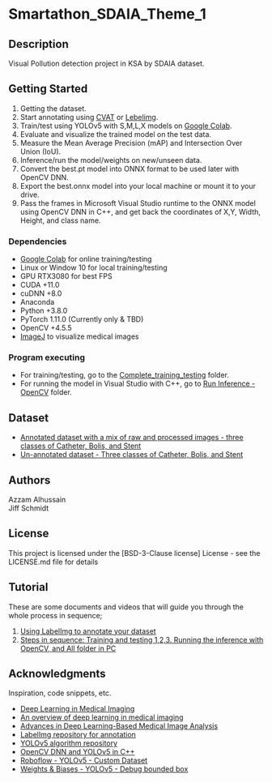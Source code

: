 # Smartathon_SDAIA_Theme_1



## Description

Visual Pollution detection project in KSA by SDAIA dataset.

## Getting Started

1. Getting the dataset.
2. Start annotating using [CVAT](https://github.com/openvinotoolkit/cvat) or [Lebelimg](https://github.com/heartexlabs/labelImg).
3. Train/test using YOLOv5 with S,M,L,X models on [Google Colab](https://app.box.com/s/z2c6p4yntzbm0pvr67ra0pwsz0ffjvm0).
4. Evaluate and visualize the trained model on the test data.
5. Measure the Mean Average Precision (mAP) and Intersection Over Union (IoU).
6. Inference/run the model/weights on new/unseen data.
7. Convert the best.pt model into ONNX format to be used later with OpenCV DNN.
8. Export the best.onnx model into your local machine or mount it to your drive.
9. Pass the frames in Microsoft Visual Studio runtime to the ONNX model using OpenCV DNN in C++, and get back the coordinates of X,Y, Width, Height, and class name.


### Dependencies

* [Google Colab](https://colab.research.google.com/?utm_source=scs-index) for online training/testing
* Linux or Window 10 for local training/testing
* GPU RTX3080 for best FPS 
* CUDA +11.0
* cuDNN +8.0
* Anaconda
* Python +3.8.0
* PyTorch 1.11.0 (Currently only & TBD)
* OpenCV +4.5.5
* [ImageJ](https://imagej.nih.gov/ij/) to visualize medical images

### Program executing

* For training/testing, go to the [Complete_training_testing](https://github.com/Omega-Medical-Imaging/EclipseAI/tree/main/Complete_training_testing) folder.
* For running the model in Visual Studio with C++, go to [Run Inference - OpenCV](https://github.com/Omega-Medical-Imaging/EclipseAI/tree/main/Run%20Inference%20-%20OpenCV) folder.

## Dataset

- [Annotated dataset with a mix of raw and processed images - three classes of Catheter, Bolis, and Stent](https://app.box.com/s/1i0pjl0wm6x7ts50q2tb593fvz4ogqwr)
- [Un-annotated dataset - Three classes of Catheter, Bolis, and Stent](https://knightsucfedu39751-my.sharepoint.com/:u:/g/personal/mr_azzam_knights_ucf_edu/ETbmj436QqtJsawlTC2A-14BoZ_ZnPhIgV4tKpNpJLx72Q?e=p2HkM9)

## Authors

Azzam Alhussain  
Jiff Schmidt 

## License

This project is licensed under the [BSD-3-Clause license] License - see the LICENSE.md file for details

## Tutorial 

These are some documents and videos that will guide you through the whole process in sequence;

1. [Using LabelImg to annotate your dataset](https://app.box.com/s/vd1yy5umq6hiacza41vpbvmmsjtk9tg9)
2. [Steps in sequence: Training and testing 1,2,3. Running the inference with OpenCV, and All folder in PC](https://app.box.com/s/zen06o5y7ziif834c7g6zy446tzsiszp)

## Acknowledgments

Inspiration, code snippets, etc.

- [Deep Learning in Medical Imaging](https://www.ncbi.nlm.nih.gov/pmc/articles/PMC6945006/pdf/ns-1938396-198.pdf)
- [An overview of deep learning in medical imaging](https://reader.elsevier.com/reader/sd/pii/S2352914821002033?token=6367B8345B2D892431690DF52086FC1E932CFD7890E429A59644A4F45A09571895D948E3AC6D14C65820A9E058BCCAED&originRegion=us-east-1&originCreation=20220520201648)
- [Advances in Deep Learning-Based Medical Image Analysis](https://downloads.spj.sciencemag.org/hds/2021/8786793.pdf)
- [LabelImg repository for annotation](https://github.com/tzutalin/labelImg)
- [YOLOv5 algorithm repository](https://github.com/ultralytics/yolov5)
- [OpenCV DNN and YOLOv5 in C++](https://learnopencv.com/object-detection-using-yolov5-and-opencv-dnn-in-c-and-python/)
- [Roboflow - YOLOv5 - Custom Dataset](https://blog.roboflow.com/how-to-train-yolov5-on-a-custom-dataset/)
- [Weights & Biases - YOLOv5 - Debug bounded box](https://wandb.ai/cayush/yoloV5/reports/Track-and-debug-your-YOLOv5-models--VmlldzozMDQ1OTg)
